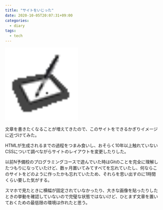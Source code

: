 ```yaml
---
title: "サイトをいじった"
date: 2020-10-05T20:07:31+09:00
categories:
  - diary
tags:
  - tech
---
```


![アイコン](/post/img/image-2020-10-05-1.jpg)

文章を書きたくなることが増えてきたので、このサイトをできるかぎりイメージに近づけてみた。

HTMLが生成されるまでの過程をつまみ食いし、おそらく10年以上触れていないCSSについて調べながらサイトのレイアウトを変更したりした。

以前N予備校のプログラミングコースで遊んでいた時はGitのことを完全に理解したつもりになっていたけど、数ヶ月置いてみてすべてを忘れていたし、何ならこのサイトをどのように作ったかも忘れていたため、それらを思い出すのに1時間くらい要した気がする。

スマホで見たときに横幅が固定されていなかったり、大きな画像を貼ったりしたときの挙動を確認していないので完璧な状態ではないけど、ひとまず文章を置いておくための最低限の環境は作れたと思う。
